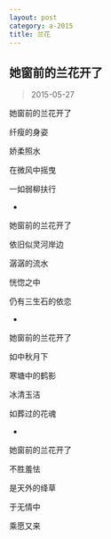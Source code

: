 ```yaml
---
layout: post
category: a-2015
title: 兰花
---
```


## 她窗前的兰花开了 ##

> 2015-05-27

她窗前的兰花开了

纤瘦的身姿

娇柔照水

在微风中摇曳

一如弱柳扶行

-

她窗前的兰花开了

依旧似灵河岸边

潺潺的流水

恍惚之中

仍有三生石的依恋

-

她窗前的兰花开了

如中秋月下

寒塘中的鹤影

冰清玉洁

如葬过的花魂

-

她窗前的兰花开了

不胜羞怯

是天外的绛草

于无情中

乘愿又来



‌